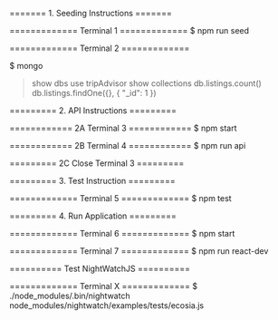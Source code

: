 ======= 1. Seeding Instructions =======

============= Terminal  1 =============
$ npm run seed

============= Terminal  2 =============

$ mongo

> show dbs
> use tripAdvisor
> show collections
> db.listings.count()
> db.listings.findOne({}, { "_id": 1 })





========= 2. API Instructions =========

============ 2A Terminal 3 ============
$ npm start

============ 2B Terminal 4 ============
$ npm run api

========= 2C Close Terminal 3 =========





========= 3. Test Instruction =========

============= Terminal  5 =============
$ npm test





========= 4. Run  Application =========

============= Terminal  6 =============
$ npm start

============= Terminal  7 =============
$ npm run react-dev





========== Test NightWatchJS ==========

============= Terminal  X =============
$ ./node_modules/.bin/nightwatch node_modules/nightwatch/examples/tests/ecosia.js
